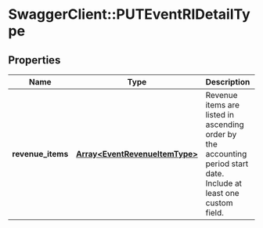 # SwaggerClient::PUTEventRIDetailType

## Properties
Name | Type | Description | Notes
------------ | ------------- | ------------- | -------------
**revenue_items** | [**Array&lt;EventRevenueItemType&gt;**](EventRevenueItemType.md) | Revenue items are listed in ascending order by the accounting period start date.  Include at least one custom field.  | 


